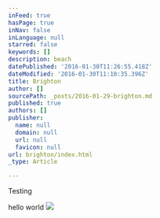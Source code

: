 ```yaml
---
inFeed: true
hasPage: true
inNav: false
inLanguage: null
starred: false
keywords: []
description: beach
datePublished: '2016-01-30T11:26:55.418Z'
dateModified: '2016-01-30T11:10:35.396Z'
title: Brighton
author: []
sourcePath: _posts/2016-01-29-brighton.md
published: true
authors: []
publisher:
  name: null
  domain: null
  url: null
  favicon: null
url: brighton/index.html
_type: Article

---
```

Testing

hello world
![](https://the-grid-user-content.s3-us-west-2.amazonaws.com/9d201aea-1a7d-421f-9d89-693126cebfdf.jpg)